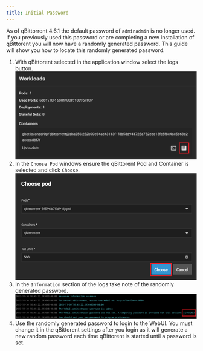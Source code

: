 ```yaml
---
title: Initial Password
---
```


As of qBittorrent 4.6.1 the default password of `adminadmin` is no longer used. If you previously used this password or are completing a new installation of qBittorent you will now have a randomly generated password. This guide will show you how to locate this randomly generated password.

1. With qBittorent selected in the application window select the logs button.
   ![qbittorrent-logs](./img/qbittorrent-logs.png)
2. In the `Choose Pod` windows ensure the qBittorent Pod and Container is selected and click `Choose`.
   ![qbittorent-logs2](./img/qbittorrent-logs2.png)
3. In the `Information` section of the logs take note of the randomly generated password.
   ![qbittorent-password](./img/qbittorrent-password.png)
4. Use the randomly generated password to login to the WebUI. You must change it in the qBittorent settings after you login as it will generate a new random password each time qBittorent is started until a password is set.
